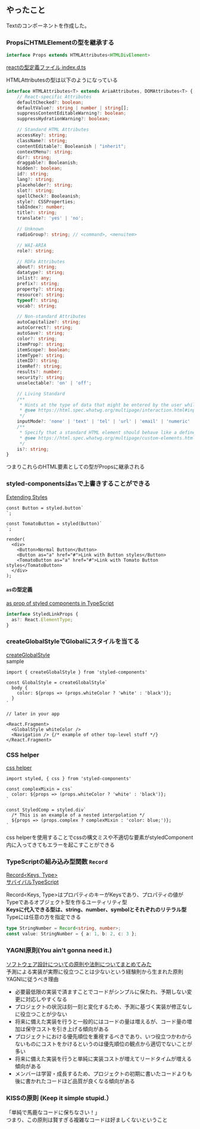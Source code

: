 ## やったこと
Textのコンポーネントを作成した。

### PropsにHTMLElementの型を継承する
```ts
interface Props extends HTMLAttributes<HTMLDivElement>
```
[reactの型定義ファイル index.d.ts](https://github.com/DefinitelyTyped/DefinitelyTyped/blob/1349b640d4d07f40aa7c1c6931f18e3fbf667f3a/types/react/index.d.ts#L2002)  

HTMLAttributesの型は以下のようになっている  

```ts
interface HTMLAttributes<T> extends AriaAttributes, DOMAttributes<T> {
    // React-specific Attributes
    defaultChecked?: boolean;
    defaultValue?: string | number | string[];
    suppressContentEditableWarning?: boolean;
    suppressHydrationWarning?: boolean;

    // Standard HTML Attributes
    accessKey?: string;
    className?: string;
    contentEditable?: Booleanish | "inherit";
    contextMenu?: string;
    dir?: string;
    draggable?: Booleanish;
    hidden?: boolean;
    id?: string;
    lang?: string;
    placeholder?: string;
    slot?: string;
    spellCheck?: Booleanish;
    style?: CSSProperties;
    tabIndex?: number;
    title?: string;
    translate?: 'yes' | 'no';

    // Unknown
    radioGroup?: string; // <command>, <menuitem>

    // WAI-ARIA
    role?: string;

    // RDFa Attributes
    about?: string;
    datatype?: string;
    inlist?: any;
    prefix?: string;
    property?: string;
    resource?: string;
    typeof?: string;
    vocab?: string;

    // Non-standard Attributes
    autoCapitalize?: string;
    autoCorrect?: string;
    autoSave?: string;
    color?: string;
    itemProp?: string;
    itemScope?: boolean;
    itemType?: string;
    itemID?: string;
    itemRef?: string;
    results?: number;
    security?: string;
    unselectable?: 'on' | 'off';

    // Living Standard
    /**
     * Hints at the type of data that might be entered by the user while editing the element or its contents
     * @see https://html.spec.whatwg.org/multipage/interaction.html#input-modalities:-the-inputmode-attribute
     */
    inputMode?: 'none' | 'text' | 'tel' | 'url' | 'email' | 'numeric' | 'decimal' | 'search';
    /**
     * Specify that a standard HTML element should behave like a defined custom built-in element
     * @see https://html.spec.whatwg.org/multipage/custom-elements.html#attr-is
     */
    is?: string;
}
```
つまりこれらのHTML要素としての型がPropsに継承される  

### styled-componentsは`as`で上書きすることができる
[Extending Styles](https://styled-components.com/docs/basics#extending-styles)  
```tsx
const Button = styled.button`
`;

const TomatoButton = styled(Button)`
`;

render(
  <div>
    <Button>Normal Button</Button>
    <Button as="a" href="#">Link with Button styles</Button>
    <TomatoButton as="a" href="#">Link with Tomato Button styles</TomatoButton>
  </div>
);
```
#### `as`の型定義
[as prop of styled components in TypeScript](https://github.com/emotion-js/emotion/issues/1137)  
```ts
interface StyledLinkProps {
  as?: React.ElementType;
}
```

### createGlobalStyleでGlobalにスタイルを当てる
[createGlobalStyle](https://styled-components.com/docs/api#createglobalstyle)  
sample
```tsx
import { createGlobalStyle } from 'styled-components'

const GlobalStyle = createGlobalStyle`
  body {
    color: ${props => (props.whiteColor ? 'white' : 'black')};
  }
`

// later in your app

<React.Fragment>
  <GlobalStyle whiteColor />
  <Navigation /> {/* example of other top-level stuff */}
</React.Fragment>
```

### CSS helper
[css helper](https://styled-components.com/docs/api#css)  
```tsx
import styled, { css } from 'styled-components'

const complexMixin = css`
  color: ${props => (props.whiteColor ? 'white' : 'black')};
`

const StyledComp = styled.div`
  /* This is an example of a nested interpolation */
  ${props => (props.complex ? complexMixin : 'color: blue;')};
`
```

css helperを使用することでcssの構文ミスや不適切な要素がstyledComponent内に入ってきてもエラーを起こすことができる  

### TypeScriptの組み込み型関数 `Record`
[Record<Keys, Type>](https://www.typescriptlang.org/docs/handbook/utility-types.html#recordkeys-type)  
[サバイバルTypeScript](https://typescriptbook.jp/reference/type-reuse/utility-types/record)  

Record<Keys, Type>はプロパティのキーがKeysであり、プロパティの値がTypeであるオブジェクト型を作るユーティリティ型  
**Keysに代入できる型は、string、number、symbolとそれぞれのリテラル型**  
Typeには任意の方を指定できる  

```ts
type StringNumber = Record<string, number>;
const value: StringNumber = { a: 1, b: 2, c: 3 };
```

### YAGNI原則(You ain't gonna need it.)  
[ソフトウェア設計についての原則や法則についてまとめてみた](https://zenn.dev/nanagi/articles/0e899711611630)  
予測による実装が実際に役立つことは少ないという経験則から生まれた原則  
YAGNIに従うべき理由  
- 必要最低限の実装で済ますことでコードがシンプルに保たれ、予期しない変更に対応しやすくなる
- プロジェクトの状況は刻一刻と変化するため、予測に基づく実装が修正なしに役立つことが少ない  
- 将来に備えた実装を行うと一般的にはコードの量は増えるが、コード量の増加は保守コストを引き上げる傾向がある
- プロジェクトにおける優先順位を重視するべきであり、いつ役立つかわからないものにコストをかけるというのは優先順位の観点から適切でないことが多い
- 将来に備えた実装を行うと単純に実装コストが増えてリードタイムが増える傾向がある
- メンバーは学習・成長するため、プロジェクトの初期に書いたコードよりも後に書かれたコードほど品質が良くなる傾向がある


### KISSの原則 (Keep it simple stupid.）
「単純で馬鹿なコードに保ちなさい！」  
つまり、この原則は賢すぎる複雑なコードは好ましくないということ  





